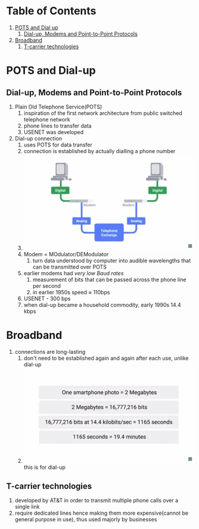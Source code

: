 # Table of Contents

1. [POTS and Dial up](#pots)
   1. [Dial-up, Modems and Point-to-Point Protocols](#modems)
2. [Broadband](#broadband)
   1. [T-carrier technologies](#t-carrier)





# POTS and Dial-up<a name="pots"></a>



## Dial-up, Modems and Point-to-Point Protocols<a name="modems"></a>

1. Plain Old Telephone Service(POTS)
   1. inspiration of the first network architecture from public switched telephone network
   2. phone lines to transfer data
   3. USENET was developed
2. Dial-up connection
   1. uses POTS for data transfer
   2. connection is established by actually dialling a phone number
   3. <img src="images/dialup.png"/>
   4. Modem = MOdulator/DEModulator
      1. turn data understood by computer into audible wavelengths that can be transmitted over POTS
   5. earlier modems had *very low Baud rates*
      1. measurement of bits that can be passed across the phone line per second
      2. in earlier 1950s speed &approx; 110bps
   6. USENET - 300 bps
   7. when dial-up became a household commodity, early 1990s 14.4 kbps



# Broadband<a name="broadband"></a>

1. connections are long-lasting
   1. don't need to be established again and again after each use, unlike dial-up
   2. <img src="images/dial-up-pic.png" />
      this is for dial-up



## T-carrier technologies<a name="t-carrier"></a>

1. developed by AT&T in order to transmit multiple phone calls over a single link
2. require dedicated lines hence making them more expensive(cannot be general purpose in use), thus used majorly by businesses